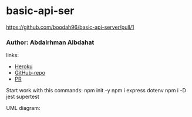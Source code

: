 # basic-api-ser
https://github.com/boodah96/basic-api-server/pull/1
### Author: Abdalrhman Albdahat
links:
- [Heroku]()
- [GitHub-repo]()
- [PR]()

Start work with this commands:
npm init -y npm i express dotenv npm i -D jest supertest

UML diagram: